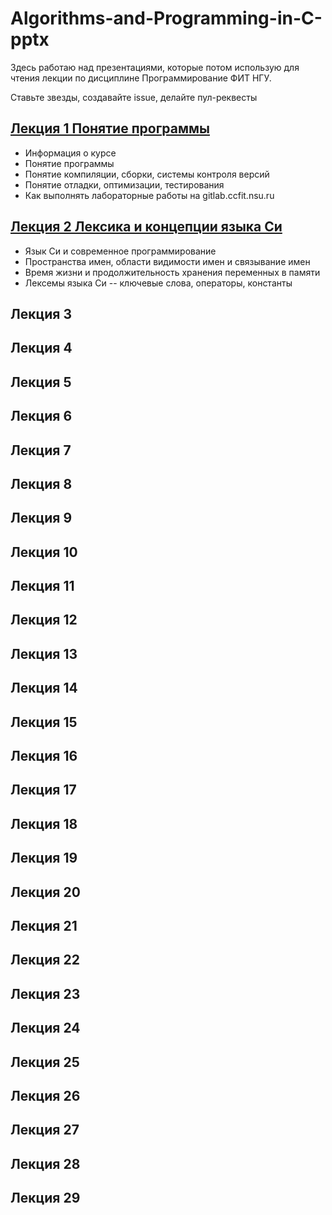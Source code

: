 # Algorithms-and-Programming-in-C-pptx

Здесь работаю над презентациями, которые потом использую для чтения лекции по дисциплине Программирование ФИТ НГУ.

Ставьте звезды, создавайте issue, делайте пул-реквесты

## [Лекция 1 Понятие программы](https://github.com/Evgueni-Petrov-aka-espetrov/Algorithms-and-Programming-in-C-pptx/blob/master/01%20Понятие%20программы.pptx)
* Информация о курсе
* Понятие программы
* Понятие компиляции, сборки, системы контроля версий
* Понятие отладки, оптимизации, тестирования
* Как выполнять лабораторные работы на gitlab.ccfit.nsu.ru

## [Лекция 2 Лексика и концепции языка Си](https://github.com/Evgueni-Petrov-aka-espetrov/Algorithms-and-Programming-in-C-pptx/blob/master/02.5%20Лексика%20и%20концепции%20языка%20Си.pptx)
* Язык Си и современное программирование
* Пространства имен, области видимости имен и связывание имен
* Время жизни и продолжительность хранения переменных в памяти
* Лексемы языка Си -- ключевые слова, операторы, константы

## Лекция 3

## Лекция 4

## Лекция 5

## Лекция 6

## Лекция 7

## Лекция 8

## Лекция 9

## Лекция 10

## Лекция 11

## Лекция 12

## Лекция 13

## Лекция 14

## Лекция 15

## Лекция 16

## Лекция 17

## Лекция 18

## Лекция 19

## Лекция 20

## Лекция 21

## Лекция 22

## Лекция 23

## Лекция 24

## Лекция 25

## Лекция 26

## Лекция 27

## Лекция 28

## Лекция 29

